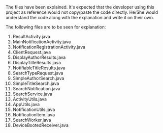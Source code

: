 
The files have been explained.
It's expected that the developer using this project as reference would not copy/paste the code
directly. He/She would understand the code along with the explanation
and write it on their own.

The following files are to be seen for explanation:
1. ResultActivity.java
2. MainNotificationActivity.java
3. NotificationRegistrationActivity.java
4. ClientRequest.java
5. DisplayAuthorResults.java
6. DisplayTitleResults.java
7. NotifiableTitleResults.java
8. SearchTypeRequest.java
9. SimpleAuthorSearch.java
10. SimpleTitleSearch.java
11. SearchNotification.java
12. SearchService.java
13. ActivityUtils.java
14. AppUtils.java
15. NotificationUtils.java
16. NotificationItem.java
17. SearchWorker.java
18. DeviceBootedReceiver.java
